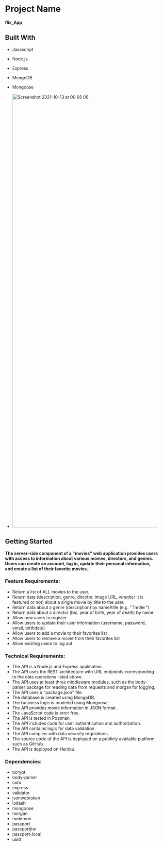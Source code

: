 # Project Name
**flix_App**

## Built With
- Javascript
- Node.js 
- Express
- MongoDB
- Mongoose  

- <img width="1430" alt="Screenshot 2021-10-13 at 00 06 06" src="https://user-images.githubusercontent.com/88083504/137035571-2eb09b54-5e82-4e91-a252-0788ec17b007.png">

## Getting Started
**The server-side component of a "movies" web application provides users with access to information about various movies, directors, and genres. Users can create an account, log in, update their personal information, and create a list of their favorite movies..**


### Feature Requirements:
- Return a list of ALL movies to the user.
- Return data (description, genre, director, image URL, whether it is featured or not) about a single movie by title to the user.
- Return data about a genre (description) by name/title (e.g. "Thriller")
- Return data about a director (bio, year of birth, year of death) by name
- Allow new users to register
- Allow users to update their user information (username, password, email, birthdate)
- Allow users to add a movie to their favorites list
- Allow users to remove a movie from their favorites list
- Allow existing users to log out

### Technical Requirements:
- The API is a Node.js and Express application.
- The API uses the REST architecture with URL endpoints corresponding to the data operations listed above.
- The API uses at least three middleware modules, such as the body-parser package for reading data from requests and morgan for logging.
- The API uses a "package.json" file.
- The database is created using MongoDB.
- The business logic is modeled using Mongoose.
- The API provides movie information in JSON format.
- The JavaScript code is error free.
- The API is tested in Postman.
- The API includes code for user authentication and authorization.
- The API contains logic for data validation.
- The API complies with data security regulations.
- The source code of the API is deployed on a publicly available platform such as GitHub.
- The API is deployed on Heroku.

### Dependencies:
- bcrypt
- body-parser
- cors
- express
- validator
- jsonwebtoken
- lodash
- mongoose
- morgan
- nodemon
- passport
- passportjtw
- passport-local
- uuid




